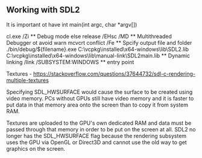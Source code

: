 ## Working with SDL2

It is important ot have int main(int argc, char *argv[])        

cl.exe 
/Zi                                                             ** Debug mode else release
/EHsc 
/MD                                                             ** Multithreaded Debugger ot avoid warn mcvcrt conflict
/Fe                                                             ** Spcify output file and folder
./bin/debug/${filename}.exe
C:\vcpkg\installed\x64-windows\lib\SDL2.lib 
C:\vcpkg\installed\x64-windows\lib\manual-link\SDL2main.lib     ** Dynamic linking
/link /SUBSYSTEM:WINDOWS                                        ** entry point 

Textures - https://stackoverflow.com/questions/37644732/sdl-c-rendering-multiple-textures

Specifying SDL_HWSURFACE would cause the surface to be created using video memory. PCs without GPUs still have video memory and it is faster to put data in that memory area onto the screen than to copy it from system RAM.

Textures are uploaded to the GPU's own dedicated RAM and data must be passed through that memory in order to be put on the screen at all. SDL2 no longer has the SDL_HWSURFACE flag because the rendering subsystem uses the GPU via OpenGL or Direct3D and cannot use the old way to get graphics on the screen.
